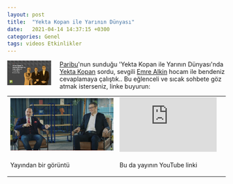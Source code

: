 ```yaml
---
layout: post
title:  "Yekta Kopan ile Yarının Dünyası"
date:   2021-04-14 14:37:15 +0300
categories: Genel
tags: videos Etkinlikler
---
```


<img align="left" src="/assets/yekta_kopan_poster_800.jpg" style="width:20%; padding-right:20px"> [Paribu](https://twitter.com/ParibuCom)'nun sunduğu 'Yekta Kopan ile Yarının Dünyası'nda [Yekta Kopan](https://twitter.com/yektakopan) sordu, sevgili [Emre Alkin](https://twitter.com/emrealkin1969) hocam ile bendeniz cevaplamaya çalıştık.. Bu eğlenceli ve sıcak sohbete göz atmak isterseniz, linke buyurun: 
&nbsp;

<table><tr><td style="width:50%">
<img src="/assets/Yekta_kopan_yayin_800.png">
</td>
<td style="width:50%">
<iframe width="224" height="126" src="https://www.youtube.com/embed/UCOqBGiCtCU?t=10192" frameborder="0" allowfullscreen></iframe></td></tr>
<tr><td style="width:50%; vertical-align:top">
<p>
Yayından bir görüntü 
</p></td>
<td style="width:50%; vertical-align:top">
<p>Bu da yayının YouTube linki</p>
</td></tr> 
</table>
